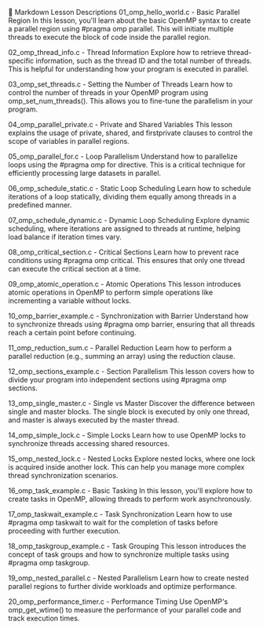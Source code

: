 📝 Markdown Lesson Descriptions
01_omp_hello_world.c - Basic Parallel Region
In this lesson, you'll learn about the basic OpenMP syntax to create a parallel region using #pragma omp parallel. This will initiate multiple threads to execute the block of code inside the parallel region.

02_omp_thread_info.c - Thread Information
Explore how to retrieve thread-specific information, such as the thread ID and the total number of threads. This is helpful for understanding how your program is executed in parallel.

03_omp_set_threads.c - Setting the Number of Threads
Learn how to control the number of threads in your OpenMP program using omp_set_num_threads(). This allows you to fine-tune the parallelism in your program.

04_omp_parallel_private.c - Private and Shared Variables
This lesson explains the usage of private, shared, and firstprivate clauses to control the scope of variables in parallel regions.

05_omp_parallel_for.c - Loop Parallelism
Understand how to parallelize loops using the #pragma omp for directive. This is a critical technique for efficiently processing large datasets in parallel.

06_omp_schedule_static.c - Static Loop Scheduling
Learn how to schedule iterations of a loop statically, dividing them equally among threads in a predefined manner.

07_omp_schedule_dynamic.c - Dynamic Loop Scheduling
Explore dynamic scheduling, where iterations are assigned to threads at runtime, helping load balance if iteration times vary.

08_omp_critical_section.c - Critical Sections
Learn how to prevent race conditions using #pragma omp critical. This ensures that only one thread can execute the critical section at a time.

09_omp_atomic_operation.c - Atomic Operations
This lesson introduces atomic operations in OpenMP to perform simple operations like incrementing a variable without locks.

10_omp_barrier_example.c - Synchronization with Barrier
Understand how to synchronize threads using #pragma omp barrier, ensuring that all threads reach a certain point before continuing.

11_omp_reduction_sum.c - Parallel Reduction
Learn how to perform a parallel reduction (e.g., summing an array) using the reduction clause.

12_omp_sections_example.c - Section Parallelism
This lesson covers how to divide your program into independent sections using #pragma omp sections.

13_omp_single_master.c - Single vs Master
Discover the difference between single and master blocks. The single block is executed by only one thread, and master is always executed by the master thread.

14_omp_simple_lock.c - Simple Locks
Learn how to use OpenMP locks to synchronize threads accessing shared resources.

15_omp_nested_lock.c - Nested Locks
Explore nested locks, where one lock is acquired inside another lock. This can help you manage more complex thread synchronization scenarios.

16_omp_task_example.c - Basic Tasking
In this lesson, you'll explore how to create tasks in OpenMP, allowing threads to perform work asynchronously.

17_omp_taskwait_example.c - Task Synchronization
Learn how to use #pragma omp taskwait to wait for the completion of tasks before proceeding with further execution.

18_omp_taskgroup_example.c - Task Grouping
This lesson introduces the concept of task groups and how to synchronize multiple tasks using #pragma omp taskgroup.

19_omp_nested_parallel.c - Nested Parallelism
Learn how to create nested parallel regions to further divide workloads and optimize performance.

20_omp_performance_timer.c - Performance Timing
Use OpenMP's omp_get_wtime() to measure the performance of your parallel code and track execution times.
